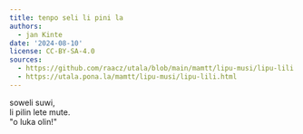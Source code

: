 ```yaml
---
title: tenpo seli li pini la
authors:
  - jan Kinte
date: '2024-08-10'
license: CC-BY-SA-4.0
sources:
  - https://github.com/raacz/utala/blob/main/mamtt/lipu-musi/lipu-lili.md
  - https://utala.pona.la/mamtt/lipu-musi/lipu-lili.html
---
```


soweli suwi,  
li pilin lete mute.  
"o luka olin!"
